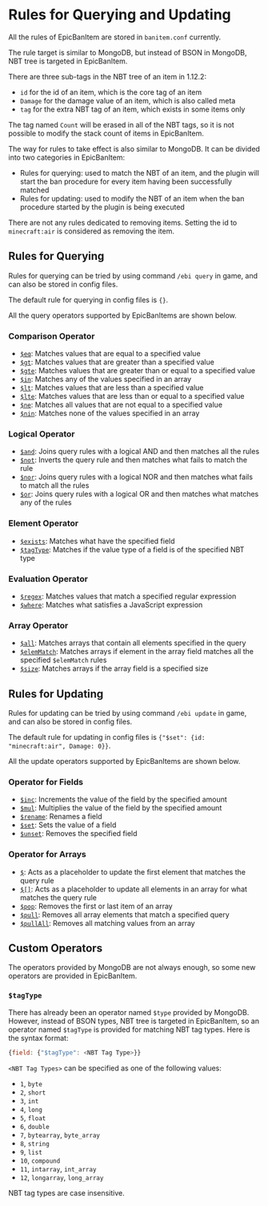 # Rules for Querying and Updating

All the rules of EpicBanItem are stored in `banitem.conf` currently.

The rule target is similar to MongoDB, but instead of BSON in MongoDB, NBT tree is targeted in EpicBanItem.

There are three sub-tags in the NBT tree of an item in 1.12.2:

* `id` for the id of an item, which is the core tag of an item
* `Damage` for the damage value of an item, which is also called meta
* `tag` for the extra NBT tag of an item, which exists in some items only

The tag named `Count` will be erased in all of the NBT tags, so it is not possible to modify the stack count of items in EpicBanItem.

The way for rules to take effect is also similar to MongoDB. It can be divided into two categories in EpicBanItem:

* Rules for querying: used to match the NBT of an item, and the plugin will start the ban procedure for every item having been successfully matched
* Rules for updating: used to modify the NBT of an item when the ban procedure started by the plugin is being executed

There are not any rules dedicated to removing items. Setting the id to `minecraft:air` is considered as removing the item.

## Rules for Querying

Rules for querying can be tried by using command `/ebi query` in game, and can also be stored in config files.

The default rule for querying in config files is `{}`.

All the query operators supported by EpicBanItems are shown below.

### Comparison Operator

* [`$eq`](https://docs.mongodb.com/manual/reference/operator/query/eq/#op._S_eq): Matches values that are equal to a specified value
* [`$gt`](https://docs.mongodb.com/manual/reference/operator/query/gt/#op._S_gt): Matches values that are greater than a specified value
* [`$gte`](https://docs.mongodb.com/manual/reference/operator/query/gte/#op._S_gte): Matches values that are greater than or equal to a specified value
* [`$in`](https://docs.mongodb.com/manual/reference/operator/query/in/#op._S_in): Matches any of the values specified in an array
* [`$lt`](https://docs.mongodb.com/manual/reference/operator/query/lt/#op._S_lt): Matches values that are less than a specified value
* [`$lte`](https://docs.mongodb.com/manual/reference/operator/query/lte/#op._S_lte): Matches values that are less than or equal to a specified value
* [`$ne`](https://docs.mongodb.com/manual/reference/operator/query/ne/#op._S_ne): Matches all values that are not equal to a specified value
* [`$nin`](https://docs.mongodb.com/manual/reference/operator/query/nin/#op._S_nin): Matches none of the values specified in an array

### Logical Operator

* [`$and`](https://docs.mongodb.com/manual/reference/operator/query/and/#op._S_and): Joins query rules with a logical AND and then matches all the rules
* [`$not`](https://docs.mongodb.com/manual/reference/operator/query/not/#op._S_not): Inverts the query rule and then matches what fails to match the rule
* [`$nor`](https://docs.mongodb.com/manual/reference/operator/query/nor/#op._S_nor): Joins query rules with a logical NOR and then matches what fails to match all the rules
* [`$or`](https://docs.mongodb.com/manual/reference/operator/query/or/#op._S_or): Joins query rules with a logical OR and then matches what matches any of the rules

### Element Operator

* [`$exists`](https://docs.mongodb.com/manual/reference/operator/query/exists/#op._S_exists): Matches what have the specified field
* [`$tagType`](#tagtype): Matches if the value type of a field is of the specified NBT type

### Evaluation Operator

* [`$regex`](https://docs.mongodb.com/manual/reference/operator/query/regex/#op._S_regex): Matches values that match a specified regular expression
* [`$where`](https://docs.mongodb.com/manual/reference/operator/query/where/#op._S_where): Matches what satisfies a JavaScript expression

### Array Operator

* [`$all`](https://docs.mongodb.com/manual/reference/operator/query/all/#op._S_all): Matches arrays that contain all elements specified in the query
* [`$elemMatch`](https://docs.mongodb.com/manual/reference/operator/query/elemMatch/#op._S_elemMatch): Matches arrays if element in the array field matches all the specified `$elemMatch` rules
* [`$size`](https://docs.mongodb.com/manual/reference/operator/query/size/#op._S_size): Matches arrays if the array field is a specified size

## Rules for Updating

Rules for updating can be tried by using command `/ebi update` in game, and can also be stored in config files.

The default rule for updating in config files is `{"$set": {id: "minecraft:air", Damage: 0}}`.

All the update operators supported by EpicBanItems are shown below.

### Operator for Fields

* [`$inc`](https://docs.mongodb.com/manual/reference/operator/update/inc/#up._S_inc): Increments the value of the field by the specified amount
* [`$mul`](https://docs.mongodb.com/manual/reference/operator/update/mul/#up._S_mul): Multiplies the value of the field by the specified amount
* [`$rename`](https://docs.mongodb.com/manual/reference/operator/update/rename/#up._S_rename): Renames a field
* [`$set`](https://docs.mongodb.com/manual/reference/operator/update/set/#up._S_set): Sets the value of a field
* [`$unset`](https://docs.mongodb.com/manual/reference/operator/update/unset/#up._S_unset): Removes the specified field

### Operator for Arrays

* [`$`](https://docs.mongodb.com/manual/reference/operator/update/positional/#up._S_): Acts as a placeholder to update the first element that matches the query rule
* [`$[]`](https://docs.mongodb.com/manual/reference/operator/update/positional-all/#up._S_[]): Acts as a placeholder to update all elements in an array for what matches the query rule
* [`$pop`](https://docs.mongodb.com/manual/reference/operator/update/pop/#up._S_pop): Removes the first or last item of an array
* [`$pull`](https://docs.mongodb.com/manual/reference/operator/update/pull/#up._S_pull): Removes all array elements that match a specified query
* [`$pullAll`](https://docs.mongodb.com/manual/reference/operator/update/pullAll/#up._S_pullAll): Removes all matching values from an array

## Custom Operators

The operators provided by MongoDB are not always enough, so some new operators are provided in EpicBanItem.

### `$tagType`

There has already been an operator named `$type` provided by MongoDB. However, instead of BSON types, NBT tree is targeted in EpicBanItem, so an operator named `$tagType` is provided for matching NBT tag types. Here is the syntax format:

```javascript
{field: {"$tagType": <NBT Tag Type>}}
```

`<NBT Tag Types>` can be specified as one of the following values:

* `1`, `byte`
* `2`, `short`
* `3`, `int`
* `4`, `long`
* `5`, `float`
* `6`, `double`
* `7`, `bytearray`, `byte_array`
* `8`, `string`
* `9`, `list`
* `10`, `compound`
* `11`, `intarray`, `int_array`
* `12`, `longarray`, `long_array`

NBT tag types are case insensitive.
